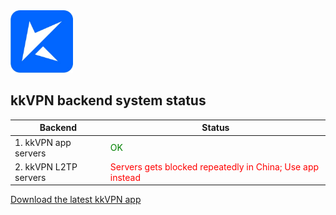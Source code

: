 <img src="kkLogoSmall.PNG" alt="kk Logo" width="100"/>

<!-- ![image](kkLogoSmall.PNG) -->


## kkVPN backend system status<br>  


| Backend | Status | 
| ----------- | ----------- | 
| 1. kkVPN app servers | <font color="green">OK</font>| 
| 2. kkVPN L2TP servers | <font color="red">Servers gets blocked repeatedly in China; Use app instead</font> | 
 
[Download the latest kkVPN app](https://github.com/a2z18/web/blob/main/getkk.md)
